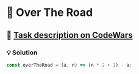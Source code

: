 # 📝 Over The Road

## 🔗 [Task description on CodeWars](https://www.codewars.com/kata/5f0ed36164f2bc00283aed07)

### 💡 Solution

```javascript
const overTheRoad = (a, n) => (n * 2 + 1) - a;
```
